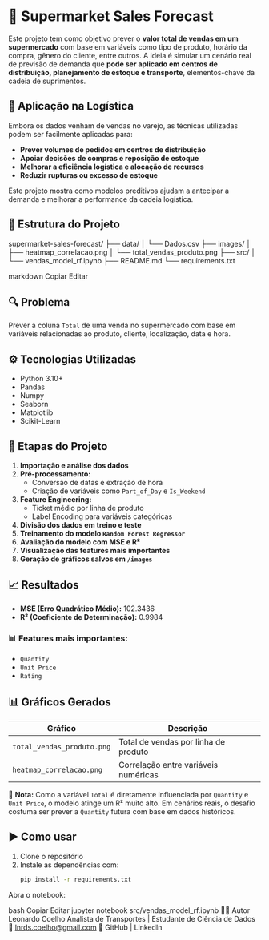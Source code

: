 # 🛒 Supermarket Sales Forecast

Este projeto tem como objetivo prever o **valor total de vendas em um supermercado** com base em variáveis como tipo de produto, horário da compra, gênero do cliente, entre outros. A ideia é simular um cenário real de previsão de demanda que **pode ser aplicado em centros de distribuição, planejamento de estoque e transporte**, elementos-chave da cadeia de suprimentos.

## 🎯 Aplicação na Logística

Embora os dados venham de vendas no varejo, as técnicas utilizadas podem ser facilmente aplicadas para:

- **Prever volumes de pedidos em centros de distribuição**
- **Apoiar decisões de compras e reposição de estoque**
- **Melhorar a eficiência logística e alocação de recursos**
- **Reduzir rupturas ou excesso de estoque**

Este projeto mostra como modelos preditivos ajudam a antecipar a demanda e melhorar a performance da cadeia logística.

## 📁 Estrutura do Projeto

supermarket-sales-forecast/
├── data/
│ └── Dados.csv
├── images/
│ ├── heatmap_correlacao.png
│ └── total_vendas_produto.png
├── src/
│ └── vendas_model_rf.ipynb
├── README.md
└── requirements.txt

markdown
Copiar
Editar

## 🔍 Problema

Prever a coluna `Total` de uma venda no supermercado com base em variáveis relacionadas ao produto, cliente, localização, data e hora.

## ⚙️ Tecnologias Utilizadas

- Python 3.10+
- Pandas  
- Numpy  
- Seaborn  
- Matplotlib  
- Scikit-Learn  

## 🚀 Etapas do Projeto

1. **Importação e análise dos dados**
2. **Pré-processamento:**
   - Conversão de datas e extração de hora
   - Criação de variáveis como `Part_of_Day` e `Is_Weekend`
3. **Feature Engineering:**
   - Ticket médio por linha de produto
   - Label Encoding para variáveis categóricas
4. **Divisão dos dados em treino e teste**
5. **Treinamento do modelo `Random Forest Regressor`**
6. **Avaliação do modelo com MSE e R²**
7. **Visualização das features mais importantes**
8. **Geração de gráficos salvos em `/images`**

## 📈 Resultados

- **MSE (Erro Quadrático Médio):** 102.3436  
- **R² (Coeficiente de Determinação):** 0.9984  

### 📊 Features mais importantes:
- `Quantity`
- `Unit Price`
- `Rating`

## 📊 Gráficos Gerados

| Gráfico                        | Descrição                                      |
|-------------------------------|-----------------------------------------------|
| `total_vendas_produto.png`    | Total de vendas por linha de produto          |
| `heatmap_correlacao.png`      | Correlação entre variáveis numéricas          |

🧠 **Nota:** Como a variável `Total` é diretamente influenciada por `Quantity` e `Unit Price`, o modelo atinge um R² muito alto. Em cenários reais, o desafio costuma ser prever a `Quantity` futura com base em dados históricos.

## ▶️ Como usar

1. Clone o repositório  
2. Instale as dependências com:  
   ```bash
   pip install -r requirements.txt
Abra o notebook:

bash
Copiar
Editar
jupyter notebook src/vendas_model_rf.ipynb
👨‍💻 Autor
Leonardo Coelho
Analista de Transportes | Estudante de Ciência de Dados
📧 lnrds.coelho@gmail.com
🔗 GitHub | LinkedIn
